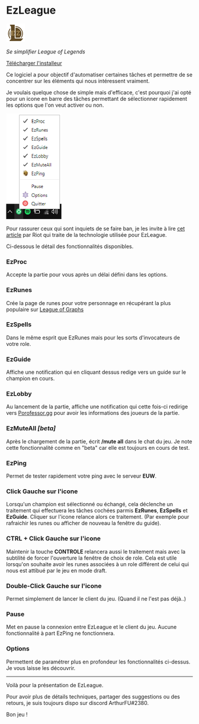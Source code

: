 # EzLeague

![alt text](https://github.com/ArthurSaurel/EzLeague/blob/master/ressources/newmain.png)

*Se simplifier League of Legends*

[Télécharger l'installeur](https://github.com/ArthurSaurel/EzLeague/releases/tag/EzSetup)

Ce logiciel a pour objectif d'automatiser certaines tâches et permettre de se concentrer sur les éléments qui nous intéressent vraiment. 

Je voulais quelque chose de simple mais d'efficace, c'est pourquoi j'ai opté pour un icone en barre des tâches permettant de sélectionner rapidement les options que l'on veut activer ou non.

![alt text](https://github.com/ArthurSaurel/EzLeague/blob/master/img/ezleague_menu.PNG)

Pour rassurer ceux qui sont inquiets de se faire ban, je les invite à lire [cet article](https://developer.riotgames.com/league-client-apis.html) par Riot qui traite de la technologie utilisée pour EzLeague. 

Ci-dessous le détail des fonctionnalités disponibles. 

### EzProc 
Accepte la partie pour vous après un délai défini dans les options.

### EzRunes
Crée la page de runes pour votre personnage en récupérant la plus populaire sur [League of Graphs](https://www.leagueofgraphs.com/fr/)

### EzSpells 
Dans le même esprit que EzRunes mais pour les sorts d'invocateurs de votre role. 

### EzGuide
Affiche une notification qui en cliquant dessus redige vers un guide sur le champion en cours.

### EzLobby
Au lancement de la partie, affiche une notification qui cette fois-ci redirige vers [Porofessor.gg](https://porofessor.gg/) pour avoir les informations des joueurs de la partie.

### EzMuteAll  *[beta]*
Après le chargement de la partie, écrit **/mute all** dans le chat du jeu. Je note cette fonctionnalité comme en "beta" car elle est toujours en cours de test.

### EzPing
Permet de tester rapidement votre ping avec le serveur **EUW**.

### Click Gauche sur l'icone
Lorsqu'un champion est sélectionné ou échangé, cela déclenche un traitement qui effectuera les tâches cochées parmis **EzRunes**, **EzSpells** et **EzGuide**. Cliquer sur l'icone relance alors ce traitement. (Par exemple pour rafraichir les runes ou afficher de nouveau la fenêtre du guide). 

### CTRL + Click Gauche sur l'icone
Maintenir la touche **CONTROLE** relancera aussi le traitement mais avec la subtilité de forcer l'ouverture la fenêtre de choix de role. Cela est utile lorsqu'on souhaite avoir les runes associées à un role différent de celui qui nous est attibué par le jeu en mode draft.

### Double-Click Gauche sur l'icone
Permet simplement de lancer le client du jeu. (Quand il ne l'est pas déjà..)

### Pause
Met en pause la connexion entre EzLeague et le client du jeu. Aucune fonctionnalité à part EzPing ne fonctionnera.

### Options
Permettent de paramétrer plus en profondeur les fonctionnalités ci-dessus. Je vous laisse les découvrir.

----

Voilà pour la présentation de EzLeague.

Pour avoir plus de détails techniques, partager des suggestions ou des retours, je suis toujours dispo sur discord ArthurFU#2380.


Bon jeu !







